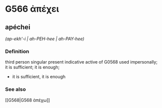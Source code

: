 # G566 ἀπέχει

## apéchei

_(ap-ekh'-i | ah-PEH-hee | ah-PAY-hee)_

### Definition

third person singular present indicative active of G0568 used impersonally; it is sufficient; it is enough; 

- it is sufficient, it is enough

### See also

[[G568|G568 ἀπέχω]]

